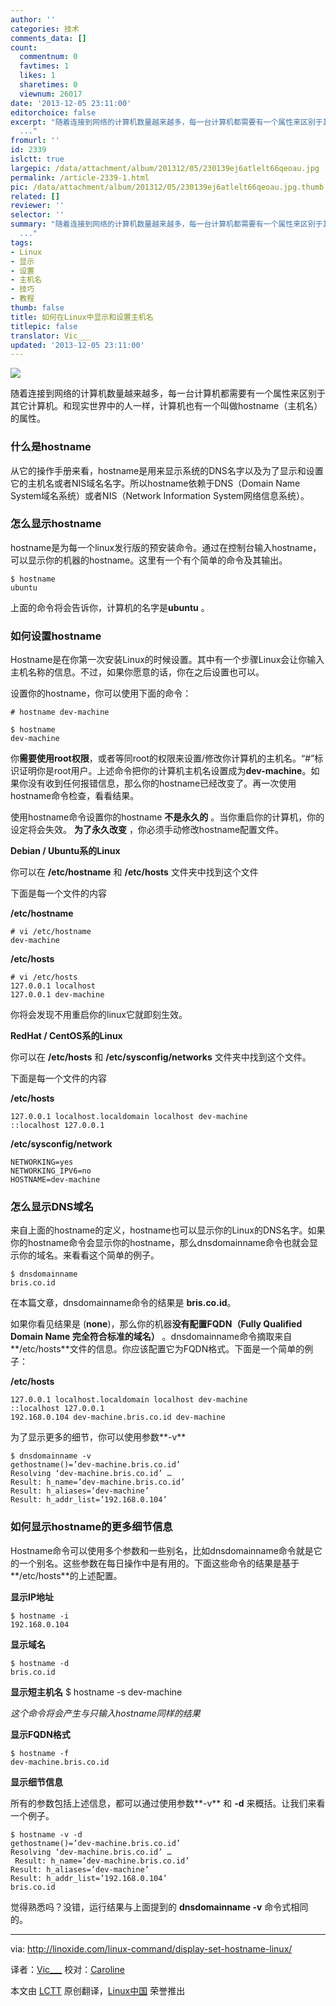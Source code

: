 ```yaml
---
author: ''
categories: 技术
comments_data: []
count:
  commentnum: 0
  favtimes: 1
  likes: 1
  sharetimes: 0
  viewnum: 26017
date: '2013-12-05 23:11:00'
editorchoice: false
excerpt: "随着连接到网络的计算机数量越来越多，每一台计算机都需要有一个属性来区别于其它计算机。和现实世界中的人一样，计算机也有一个叫做hostname（主机名）的属性。\r\n什么是hostname\r\n从它的操作手册来看，hostname是用来
  ..."
fromurl: ''
id: 2339
islctt: true
largepic: /data/attachment/album/201312/05/230139ej6atlelt66qeoau.jpg
permalink: /article-2339-1.html
pic: /data/attachment/album/201312/05/230139ej6atlelt66qeoau.jpg.thumb.jpg
related: []
reviewer: ''
selector: ''
summary: "随着连接到网络的计算机数量越来越多，每一台计算机都需要有一个属性来区别于其它计算机。和现实世界中的人一样，计算机也有一个叫做hostname（主机名）的属性。\r\n什么是hostname\r\n从它的操作手册来看，hostname是用来
  ..."
tags:
- Linux
- 显示
- 设置
- 主机名
- 技巧
- 教程
thumb: false
title: 如何在Linux中显示和设置主机名
titlepic: false
translator: Vic___
updated: '2013-12-05 23:11:00'
---
```


![](/data/attachment/album/201312/05/230139ej6atlelt66qeoau.jpg)


随着连接到网络的计算机数量越来越多，每一台计算机都需要有一个属性来区别于其它计算机。和现实世界中的人一样，计算机也有一个叫做hostname（主机名）的属性。


### 什么是hostname


从它的操作手册来看，hostname是用来显示系统的DNS名字以及为了显示和设置它的主机名或者NIS域名名字。所以hostname依赖于DNS（Domain Name System域名系统）或者NIS（Network Information System网络信息系统）。


### 怎么显示hostname


hostname是为每一个linux发行版的预安装命令。通过在控制台输入hostname，可以显示你的机器的hostname。这里有一个有个简单的命令及其输出。



```
$ hostname
ubuntu

```

上面的命令将会告诉你，计算机的名字是**ubuntu** 。


### 如何设置hostname


Hostname是在你第一次安装Linux的时候设置。其中有一个步骤Linux会让你输入主机名称的信息。不过，如果你愿意的话，你在之后设置也可以。


设置你的hostname，你可以使用下面的命令：



```
# hostname dev-machine

$ hostname
dev-machine

```

你**需要使用root权限**，或者等同root的权限来设置/修改你计算机的主机名。“#”标识证明你是root用户。上述命令把你的计算机主机名设置成为**dev-machine**。如果你没有收到任何报错信息，那么你的hostname已经改变了。再一次使用hostname命令检查，看看结果。


使用hostname命令设置你的hostname **不是永久的** 。当你重启你的计算机，你的设定将会失效。 **为了永久改变** ，你必须手动修改hostname配置文件。


**Debian / Ubuntu系的Linux**


你可以在 **/etc/hostname** 和 **/etc/hosts** 文件夹中找到这个文件


下面是每一个文件的内容


**/etc/hostname**



```
# vi /etc/hostname
dev-machine

```

**/etc/hosts**



```
# vi /etc/hosts
127.0.0.1 localhost
127.0.0.1 dev-machine

```

你将会发现不用重启你的linux它就即刻生效。


**RedHat / CentOS系的Linux**


你可以在 **/etc/hosts** 和 **/etc/sysconfig/networks** 文件夹中找到这个文件。


下面是每一个文件的内容


**/etc/hosts**



```
127.0.0.1 localhost.localdomain localhost dev-machine
::localhost 127.0.0.1

```

**/etc/sysconfig/network**



```
NETWORKING=yes
NETWORKING_IPV6=no
HOSTNAME=dev-machine

```

### 怎么显示DNS域名


来自上面的hostname的定义，hostname也可以显示你的Linux的DNS名字。如果你的hostname命令会显示你的hostname，那么dnsdomainname命令也就会显示你的域名。来看看这个简单的例子。



```
$ dnsdomainname
bris.co.id

```

在本篇文章，dnsdomainname命令的结果是 **bris.co.id**。


如果你看见结果是 (**none**)，那么你的机器**没有配置FQDN（Fully Qualified Domain Name 完全符合标准的域名）** 。dnsdomainname命令摘取来自**/etc/hosts**文件的信息。你应该配置它为FQDN格式。下面是一个简单的例子：


**/etc/hosts**



```
127.0.0.1 localhost.localdomain localhost dev-machine
::localhost 127.0.0.1
192.168.0.104 dev-machine.bris.co.id dev-machine

```

为了显示更多的细节，你可以使用参数**-v**



```
$ dnsdomainname -v
gethostname()=’dev-machine.bris.co.id’
Resolving ‘dev-machine.bris.co.id’ …
Result: h_name=’dev-machine.bris.co.id’
Result: h_aliases=’dev-machine’
Result: h_addr_list=’192.168.0.104’

```

### 如何显示hostname的更多细节信息


Hostname命令可以使用多个参数和一些别名，比如dnsdomainname命令就是它的一个别名。这些参数在每日操作中是有用的。下面这些命令的结果是基于**/etc/hosts**的上述配置。


**显示IP地址**



```
$ hostname -i
192.168.0.104

```

**显示域名**



```
$ hostname -d
bris.co.id

```

**显示短主机名** $ hostname -s dev-machine


*这个命令将会产生与只输入hostname同样的结果*


**显示FQDN格式**



```
$ hostname -f
dev-machine.bris.co.id

```

**显示细节信息**


所有的参数包括上述信息，都可以通过使用参数**-v** 和 **-d** 来概括。让我们来看一个例子。



```
$ hostname -v -d
gethostname()=’dev-machine.bris.co.id’
Resolving ‘dev-machine.bris.co.id’ …
 Result: h_name=’dev-machine.bris.co.id’
Result: h_aliases=’dev-machine’
Result: h_addr_list=’192.168.0.104’ 
bris.co.id

```

觉得熟悉吗？没错，运行结果与上面提到的 **dnsdomainname -v** 命令式相同的。




---


via: <http://linoxide.com/linux-command/display-set-hostname-linux/>


译者：[Vic\_\_\_](http://blog.csdn.net/Vic___) 校对：[Caroline](https://github.com/carolinewuyan)


本文由 [LCTT](https://github.com/LCTT/TranslateProject) 原创翻译，[Linux中国](http://linux.cn/) 荣誉推出